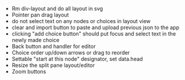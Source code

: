 * Rm div-layout and do all layout in svg
* Pointer pan drag layout
* do not select text on any nodes or choices in layout view
* clear and import button to paste and upload previous json to the app
* clicking "add choice button" should put focus and select text in the newly made choice
* Back button and handler for editor
* Choice order up/down arrows or drag to reorder
* Settable "start at this node" designator, set data.head
* Resize the split pane layout/editor
* Zoom buttons